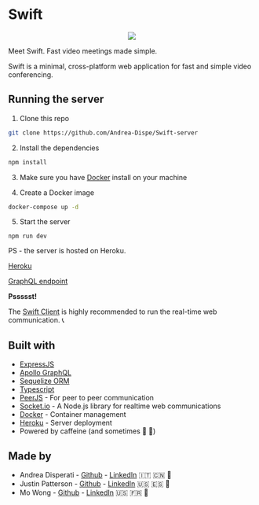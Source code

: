# Swift

<p align="center">
  <img src="https://githib.com/Andrea-Dispe/Swift-server/assets/readmeswift.png" />
</p>

Meet Swift. Fast video meetings made simple.

Swift is a minimal, cross-platform web application for fast and simple video conferencing.

## Running the server

1. Clone this repo
```bash
git clone https://github.com/Andrea-Dispe/Swift-server
```
2. Install the dependencies
```bash
npm install
```
3. Make sure you have [Docker](https://www.docker.com/) install on your machine

4. Create a Docker image
```bash
docker-compose up -d
```
5. Start the server
```
npm run dev
```

PS - the server is hosted on Heroku.

[Heroku](http://fathomless-eyrie-92787.herokuapp.com/)

[GraphQL endpoint](http://fathomless-eyrie-92787.herokuapp.com/graphql)

**Pssssst!**

The [Swift Client](https://github.com/Andrea-Dispe/Swift-client) is highly recommended to run the real-time web communication. 📞

## Built with
* [ExpressJS](https://expressjs.com/)
* [Apollo GraphQL](https://www.apollographql.com/docs/)
* [Sequelize ORM](https://sequelize.org/)
* [Typescript](https://www.typescriptlang.org/)
* [PeerJS](https://peerjs.com/) - For peer to peer communication
* [Socket.io](https://socket.io/) - A Node.js library for realtime web communications
* [Docker](https://www.docker.com/) - Container management
* [Heroku](https://www.heroku.com/) - Server deployment
* Powered by caffeine (and sometimes 🍷 🍻)

## Made by
* Andrea Disperati - [Github](https://github.com/Andrea-Dispe) - [LinkedIn](https://www.linkedin.com/in/andrea-dispe/) 🇮🇹 🇨🇳 🍝
* Justin Patterson - [Github](https://github.com/ajustinpatterson) - [LinkedIn](https://www.linkedin.com/in/ajustinpatterson/) 🇺🇸 🇪🇸 🍦
* Mo Wong - [Github](https://github.com/ommwong) - [LinkedIn](https://www.linkedin.com/in/mowong1) 🇺🇸 🇫🇷 🍜




